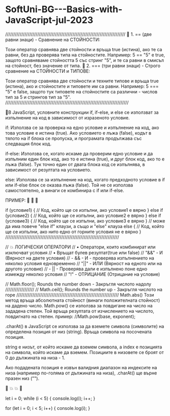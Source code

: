 # SoftUni-BG---Basics-with-JavaScript-jul-2023

///////////////////////////////////////////////////////////////////////////
🚨 1. == (две равни знаци) - Сравнение на СТОЙНОСТИ:

Този оператор сравнява две стойности и връща true (истина), ако те са равни, без да проверява типа на стойностите.
Например: 5 == "5" е true, защото сравняваме стойността 5 със стринг "5", и те са равни в смисъл на стойност, без значение от типа.
🚨 2. === (три равни знаци) - Строго сравнение на СТОЙНОСТИ и ТИПОВЕ:

Този оператор сравнява две стойности и техните типове и връща true (истина), ако и стойностите и типовете им са равни.
Например: 5 === "5" е false, защото тук типовете на стойностите са различни - числов тип за 5 и стрингов тип за "5".
/////////////////////////////////////////////////////////////////////////////

🚨В JavaScript, условните конструкции if, if-else, и else се използват за изпълнение на код в зависимост от изразеното условие.

if: Използва се за проверка на едно условие и изпълнение на код, ако това условие е истина (true). Ако условието е лъжа (false), кодът в тялото на if блока се пропуска, и програмата продължава със следващия блок код.

if-else: Използва се, когато искаме да проверим едно условие и да изпълним един блок код, ако то е истина (true), и друг блок код, ако то е лъжа (false). Тук точно един от двата блока код се изпълнява, в зависимост от резултата на условието.

else: Използва се за изпълнение на код, когато предходното условие в if или if-else блок се оказва лъжа (false). Той не се използва самостоятелно, а винаги се комбинира с if или if-else.

ПРИМЕР: 🚨 🚨 🚨

if (условие1) {
// Код, който ще се изпълни, ако условие1 е вярно
} else if (условие2) {
// Код, който ще се изпълни, ако условие2 е вярно
} else if (условие3) {
// Код, който ще се изпълни, ако условие3 е вярно
}
// може да има повече "else if" клаузи, а също и "else" клауза
else {
// Код, който ще се изпълни, ако нито едно от горните условия не е вярно
}
///////////////////////////////////////////////////////////////////////

// 💥 ЛОГИЧЕСКИ ОПЕРАТОРИ
// • Оператори, които комбинират или изключват условия
// • Връщат булев резултат(true или false)
// "&&" - И (Вярност на двете условия)
// - && - И - проверява изпълнението на няколко условия едновременно
// "||" - ИЛИ (Вярност на едното или на другото условие)
// - || - Проверява дали е изпълнено поне едно измежду няколко условия
// "!" - ОТРИЦАНИЕ (Отрицание на условие)

// Math.floor(); Rounds the number down - Закръгля числото надолу
//////////////////
// Math.ceil(); Rounds the number up - Закръгля числото на горе
////////////////////////////////////////////////////////////////
Math.abs() Този метод връща абсолютната стойност (винаги положителната стойност) на дадено число.
Math.pow() се използва за повдигане на число на зададена степен. Той връща резултата от изчислението на числото, повдигнато на степен.
пример:
//Math.pow(base, exponent);

 <!-- console.log(Math.pow(2, 3)); // Извежда: 8 (2 на степен 3)
 console.log(Math.pow(4, 0.5)); // Извежда: 2 (квадратен корен от 4)
 console.log(Math.pow(3, -2)); // Извежда: 0.1111111111111111 (1 / 3 на степен -2) -->

.charAt() в JavaScript се използва за да вземете символа (символите) на определена позиция от низ (string). Връща символа на посочената позиция.

<!-- string.charAt(index) -->

string е низът, от който искаме да вземем символа, а index е позицията на символа, който искаме да вземем. Позициите в низовете се броят от 0 до дължината на низа - 1.

<!-- const str = "Hello";
console.log(str.charAt(0)); // Извежда: "H"
console.log(str.charAt(1)); // Извежда: "e"
console.log(str.charAt(4)); // Извежда: "o"
console.log(str.charAt(10)); // Извежда: "" (празен низ, защото няма символ на позиция 10 в "Hello") -->

Ако подадената позиция е извън валидния диапазон на индексите на низа (например по-голяма от дължината на низа), .charAt() ще върне празен низ ("").

🚨 💥 <!-- while и for --> 💥 🚨

<!-- Разликата между while и for цикъла е в начина, по който се контролира изпълнението на кода в тях. И двете структури позволяват да се изпълни определен блок от код повторително, но имат различен синтаксис и употреба. Да разгледаме тяхната работа в детайли:

while цикъл:
Синтаксис: while (условие) { код }
Първо проверява условието, ако то е истина, изпълнява кода вътре в цикъла.
После проверява условието отново и продължава изпълнението на цикъла докато условието стане лъжа.
Този тип цикъл е удобен, когато броят на итерациите не е предварително известен и зависи от някакво условие. -->

<!-- Пример: -->

let i = 0;
while (i < 5) {
console.log(i);
i++;
}

<!-- Този код ще изпише числата от 0 до 4, тъй като условието i < 5 е вярно за стойностите на i от 0
до 4.

for цикъл:
Синтаксис: for (начално_условие; условие; инкремент/декремент) { код }
Първо се изпълнява началното условие (например, инициализация на променлива).
След това се проверява условието. Ако е истина, изпълнява се кодът в цикъла.
След изпълнение на кода се изпълнява инкрементната/декрементната част.
След това отново се проверява условието и ако е вярно, цикълът продължава с нова итерация. Процесът се повтаря до когато условието стане лъжа. -->

<!-- Пример: -->

for (let i = 0; i < 5; i++) {
console.log(i);
}

<!-- Този код също ще изпише числата от 0 до 4. В началото се инициализира променливата i със стойност 0. След това се проверява условието i < 5, което е истина, и се изпълнява кодът в цикъла (в случая изписване на стойността на i). След това се увеличава стойността на i с 1 чрез инкремент (i++). Процесът се повтаря докато условието i < 5 стане лъжа.

И двете конструкции имат своето място в програмирането и се използват в зависимост от специфичните нужди на дадена задача. -->
